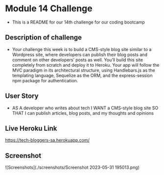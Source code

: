 # Module 14 Challenge
- This is a README for our 14th challenge for our coding bootcamp
## Description of challenge 
- Your challenge this week is to build a CMS-style blog site similar to a Wordpress site, where developers can publish their blog posts and comment on other developers’ posts as well. You’ll build this site completely from scratch and deploy it to Heroku. Your app will follow the MVC paradigm in its architectural structure, using Handlebars.js as the templating language, Sequelize as the ORM, and the express-session npm package for authentication.
## User Story
- AS A developer who writes about tech
I WANT a CMS-style blog site
SO THAT I can publish articles, blog posts, and my thoughts and opinions
## Live Heroku Link
https://tech-bloggers-sa.herokuapp.com/
## Screenshot
![Screenshots](./screenshots/Screenshot 2023-05-31 195013.png)
